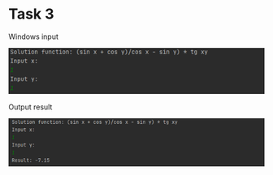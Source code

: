 Task 3
====================

Windows input 

![](https://github.com/DzmitrySiarheyeu/Epam/blob/main/First-chapter-of-the-cours/Linear%20programs/Task%203/img/1.PNG)

Output result

![](https://github.com/DzmitrySiarheyeu/Epam/blob/main/First-chapter-of-the-cours/Linear%20programs/Task%203/img/2.PNG)
